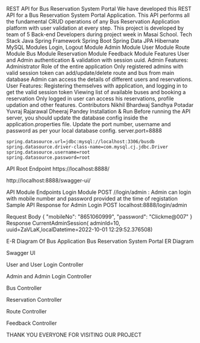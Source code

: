 REST API for Bus Reservation System Portal
We have developed this REST API for a Bus Reservation System Portal Application. This API performs all the fundamental CRUD operations of any Bus Reservation Application platform with user validation at every step.
This project is developed by team of 5 Back-end Developers during project week in Masai School.
Tech Stack
Java
Spring Framework
Spring Boot
Spring Data JPA
Hibernate
MySQL
Modules
Login, Logout Module
Admin Module
User Module
Route Module
Bus Module
Reservation Module
Feedback Module
Features
User and Admin authentication & validation with session uuid.
Admin Features:
Administrator Role of the entire application
Only registered admins with valid session token can add/update/delete route and bus from main database
Admin can access the details of different users and reservations.
User Features:
Registering themselves with application, and logging in to get the valid session token
Viewing list of available buses and booking a reservation
Only logged in user can access his reservations, profile updation and other features.
Contributors
Nikhil Bhardwaj
Sandhya Potadar
Yuvraj Rajarawal
Dheeraj Pandey
Installation & Run
Before running the API server, you should update the database config inside the application.properties file.
Update the port number, username and password as per your local database config.
    server.port=8888

    spring.datasource.url=jdbc:mysql://localhost:3306/busdb
    spring.datasource.driver-class-name=com.mysql.cj.jdbc.Driver
    spring.datasource.username=root
    spring.datasource.password=root

API Root Endpoint
https://localhost:8888/

http://localhost:8888/swagger-ui/

API Module Endpoints
Login Module
POST //login/admin : Admin can login with mobile number and password provided at the time of registation
Sample API Response for Admin Login
POST   localhost:8888/login/admin

Request Body
    {
        "mobileNo": "8651060999",
        "password": "Clickme@007"
    }
Response
   CurrentAdminSession( adminId=10, uuid=ZaVLaK,localDatetime=2022-10-01 12:29:52.376508)
   
E-R Diagram Of Bus Application
Bus Reservation System Portal ER Diagram

Swagger UI


User and User Login Controller


Admin and Admin Login Controller


Bus Controller


Reservation Controller


Route Controller


Feedback Controller


THANK YOU EVERYONE FOR VISITING OUR PROJECT
